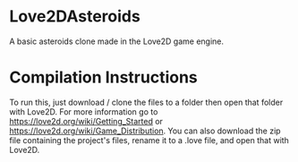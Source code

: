 # Love2DAsteroids
A basic asteroids clone made in the Love2D game engine.
	
# Compilation Instructions
To run this, just download / clone the files to a folder then open that folder with Love2D. For more information go to https://love2d.org/wiki/Getting_Started or https://love2d.org/wiki/Game_Distribution. You can also download the zip file containing the project's files, rename it to a .love file, and open that with Love2D.
